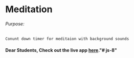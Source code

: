 # Meditation

###### Purpose:
    Conunt down timer for meditaion with background sounds

#### Dear Students, Check out the live app [here](http://203.193.173.125/buildriseshine/javascript/meditation/)."# js-8" 
